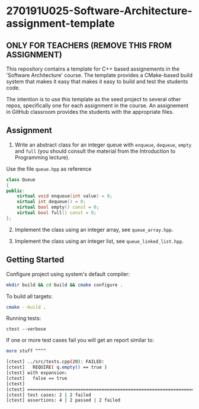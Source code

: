 # 270191U025-Software-Architecture-assignment-template

## ONLY FOR TEACHERS (REMOVE THIS FROM ASSIGNMENT)

This repository contains a template for C++ based assignements in the 'Software Architecture' course.
The template provides a CMake-based build system that makes it easy that makes it easy to build and test the students code.

The intention is to use this template as the seed project to several other repos, specifically one for each assignment in the course.
An assignement in GitHub classroom provides the students with the appropriate files.

## Assignment

1. Write an abstract class for an integer queue with `enqueue`, `dequeue`, `empty` and `full` (you should consult the material from the Introduction to Programming lecture).

Use the file `queue.hpp` as reference

```cpp
class Queue
{
public:
    virtual void enqueue(int value) = 0;
    virtual int dequeue() = 0;
    virtual bool empty() const = 0;
    virtual bool full() const = 0;
};
```

2. Implement the class using an integer array, see `queue_array.hpp`.

3. Implement the class using an integer list, see `queue_linked_list.hpp`.

## Getting Started

Configure project using system's default compiler:

```bash
mkdir build && cd build && cmake configure .
```

To build all targets:

```bash
cmake --build .
```

Running tests:

```
ctest --verbose
```

If one or more test cases fail you will get an report similar to:

```bash
more stuff ^^^^

[ctest] ../src/tests.cpp(20): FAILED:
[ctest]   REQUIRE( q.empty() == true )
[ctest] with expansion:
[ctest]   false == true
[ctest]
[ctest] ===============================================================================
[ctest] test cases: 2 | 2 failed
[ctest] assertions: 4 | 2 passed | 2 failed
```
